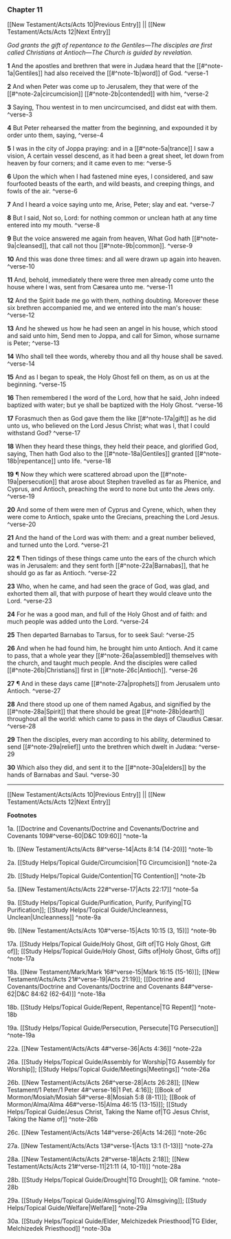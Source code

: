 ### Chapter 11

[[New Testament/Acts/Acts 10|Previous Entry]]  ||  [[New Testament/Acts/Acts 12|Next Entry]]

*God grants the gift of repentance to the Gentiles—The disciples are first called Christians at Antioch—The Church is guided by revelation.*

**1**    And the apostles and brethren that were in Judæa heard that the [[#^note-1a|Gentiles]] had also received the [[#^note-1b|word]] of God. ^verse-1

**2**  And when Peter was come up to Jerusalem, they that were of the [[#^note-2a|circumcision]] [[#^note-2b|contended]] with him, ^verse-2

**3**  Saying, Thou wentest in to men uncircumcised, and didst eat with them. ^verse-3

**4**  But Peter rehearsed the matter from the beginning, and expounded it by order unto them, saying, ^verse-4

**5**  I was in the city of Joppa praying: and in a [[#^note-5a|trance]] I saw a vision, A certain vessel descend, as it had been a great sheet, let down from heaven by four corners; and it came even to me: ^verse-5

**6**  Upon the which when I had fastened mine eyes, I considered, and saw fourfooted beasts of the earth, and wild beasts, and creeping things, and fowls of the air. ^verse-6

**7**  And I heard a voice saying unto me, Arise, Peter; slay and eat. ^verse-7

**8**  But I said, Not so, Lord: for nothing common or unclean hath at any time entered into my mouth. ^verse-8

**9**  But the voice answered me again from heaven, What God hath [[#^note-9a|cleansed]], that call not thou [[#^note-9b|common]]. ^verse-9

**10**  And this was done three times: and all were drawn up again into heaven. ^verse-10

**11**  And, behold, immediately there were three men already come unto the house where I was, sent from Cæsarea unto me. ^verse-11

**12**  And the Spirit bade me go with them, nothing doubting. Moreover these six brethren accompanied me, and we entered into the man's house: ^verse-12

**13**  And he shewed us how he had seen an angel in his house, which stood and said unto him, Send men to Joppa, and call for Simon, whose surname is Peter; ^verse-13

**14**  Who shall tell thee words, whereby thou and all thy house shall be saved. ^verse-14

**15**  And as I began to speak, the Holy Ghost fell on them, as on us at the beginning. ^verse-15

**16**  Then remembered I the word of the Lord, how that he said, John indeed baptized with water; but ye shall be baptized with the Holy Ghost. ^verse-16

**17**  Forasmuch then as God gave them the like [[#^note-17a|gift]] as he did unto us, who believed on the Lord Jesus Christ; what was I, that I could withstand God? ^verse-17

**18**  When they heard these things, they held their peace, and glorified God, saying, Then hath God also to the [[#^note-18a|Gentiles]] granted [[#^note-18b|repentance]] unto life. ^verse-18

**19**  ¶ Now they which were scattered abroad upon the [[#^note-19a|persecution]] that arose about Stephen travelled as far as Phenice, and Cyprus, and Antioch, preaching the word to none but unto the Jews only. ^verse-19

**20**  And some of them were men of Cyprus and Cyrene, which, when they were come to Antioch, spake unto the Grecians, preaching the Lord Jesus. ^verse-20

**21**  And the hand of the Lord was with them: and a great number believed, and turned unto the Lord. ^verse-21

**22**  ¶ Then tidings of these things came unto the ears of the church which was in Jerusalem: and they sent forth [[#^note-22a|Barnabas]], that he should go as far as Antioch. ^verse-22

**23**  Who, when he came, and had seen the grace of God, was glad, and exhorted them all, that with purpose of heart they would cleave unto the Lord. ^verse-23

**24**  For he was a good man, and full of the Holy Ghost and of faith: and much people was added unto the Lord. ^verse-24

**25**  Then departed Barnabas to Tarsus, for to seek Saul: ^verse-25

**26**  And when he had found him, he brought him unto Antioch. And it came to pass, that a whole year they [[#^note-26a|assembled]] themselves with the church, and taught much people. And the disciples were called [[#^note-26b|Christians]] first in [[#^note-26c|Antioch]]. ^verse-26

**27**  ¶ And in these days came [[#^note-27a|prophets]] from Jerusalem unto Antioch. ^verse-27

**28**  And there stood up one of them named Agabus, and signified by the [[#^note-28a|Spirit]] that there should be great [[#^note-28b|dearth]] throughout all the world: which came to pass in the days of Claudius Cæsar. ^verse-28

**29**  Then the disciples, every man according to his ability, determined to send [[#^note-29a|relief]] unto the brethren which dwelt in Judæa: ^verse-29

**30**  Which also they did, and sent it to the [[#^note-30a|elders]] by the hands of Barnabas and Saul. ^verse-30


---
[[New Testament/Acts/Acts 10|Previous Entry]]  ||  [[New Testament/Acts/Acts 12|Next Entry]]


**Footnotes**


1a. [[Doctrine and Covenants/Doctrine and Covenants/Doctrine and Covenants 109#^verse-60|D&C 109:60]] ^note-1a

1b. [[New Testament/Acts/Acts 8#^verse-14|Acts 8:14 (14-20)]] ^note-1b

2a. [[Study Helps/Topical Guide/Circumcision|TG Circumcision]] ^note-2a

2b. [[Study Helps/Topical Guide/Contention|TG Contention]] ^note-2b

5a. [[New Testament/Acts/Acts 22#^verse-17|Acts 22:17]] ^note-5a

9a. [[Study Helps/Topical Guide/Purification, Purify, Purifying|TG Purification]]; [[Study Helps/Topical Guide/Uncleanness, Unclean|Uncleanness]] ^note-9a

9b. [[New Testament/Acts/Acts 10#^verse-15|Acts 10:15 (3, 15)]] ^note-9b

17a. [[Study Helps/Topical Guide/Holy Ghost, Gift of|TG Holy Ghost, Gift of]]; [[Study Helps/Topical Guide/Holy Ghost, Gifts of|Holy Ghost, Gifts of]] ^note-17a

18a. [[New Testament/Mark/Mark 16#^verse-15|Mark 16:15 (15-16)]]; [[New Testament/Acts/Acts 21#^verse-19|Acts 21:19]]; [[Doctrine and Covenants/Doctrine and Covenants/Doctrine and Covenants 84#^verse-62|D&C 84:62 (62-64)]] ^note-18a

18b. [[Study Helps/Topical Guide/Repent, Repentance|TG Repent]] ^note-18b

19a. [[Study Helps/Topical Guide/Persecution, Persecute|TG Persecution]] ^note-19a

22a. [[New Testament/Acts/Acts 4#^verse-36|Acts 4:36]] ^note-22a

26a. [[Study Helps/Topical Guide/Assembly for Worship|TG Assembly for Worship]]; [[Study Helps/Topical Guide/Meetings|Meetings]] ^note-26a

26b. [[New Testament/Acts/Acts 26#^verse-28|Acts 26:28]]; [[New Testament/1 Peter/1 Peter 4#^verse-16|1 Pet. 4:16]]; [[Book of Mormon/Mosiah/Mosiah 5#^verse-8|Mosiah 5:8 (8-11)]]; [[Book of Mormon/Alma/Alma 46#^verse-15|Alma 46:15 (13-15)]]; [[Study Helps/Topical Guide/Jesus Christ, Taking the Name of|TG Jesus Christ, Taking the Name of]] ^note-26b

26c. [[New Testament/Acts/Acts 14#^verse-26|Acts 14:26]] ^note-26c

27a. [[New Testament/Acts/Acts 13#^verse-1|Acts 13:1 (1-13)]] ^note-27a

28a. [[New Testament/Acts/Acts 2#^verse-18|Acts 2:18]]; [[New Testament/Acts/Acts 21#^verse-11|21:11 (4, 10-11)]] ^note-28a

28b. [[Study Helps/Topical Guide/Drought|TG Drought]]; OR famine.  ^note-28b

29a. [[Study Helps/Topical Guide/Almsgiving|TG Almsgiving]]; [[Study Helps/Topical Guide/Welfare|Welfare]] ^note-29a

30a. [[Study Helps/Topical Guide/Elder, Melchizedek Priesthood|TG Elder, Melchizedek Priesthood]] ^note-30a